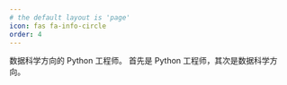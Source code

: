 ```yaml
---
# the default layout is 'page'
icon: fas fa-info-circle
order: 4
---
```

数据科学方向的 Python 工程师。
首先是 Python 工程师，其次是数据科学方向。


<!-- > Add Markdown syntax content to file `_tabs/about.md`{: .filepath } and it will show up on this page.
{: .prompt-tip } -->
